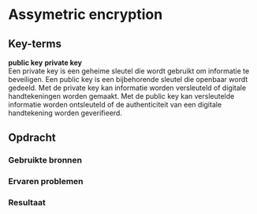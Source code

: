 # Assymetric encryption


## Key-terms 
**public key**
**private key**  
Een private key is een geheime sleutel die wordt gebruikt om informatie te beveiligen. Een public key is een bijbehorende sleutel die openbaar wordt gedeeld. Met de private key kan informatie worden versleuteld of digitale handtekeningen worden gemaakt. Met de public key kan versleutelde informatie worden ontsleuteld of de authenticiteit van een digitale handtekening worden geverifieerd.

## Opdracht
### Gebruikte bronnen


### Ervaren problemen


### Resultaat

